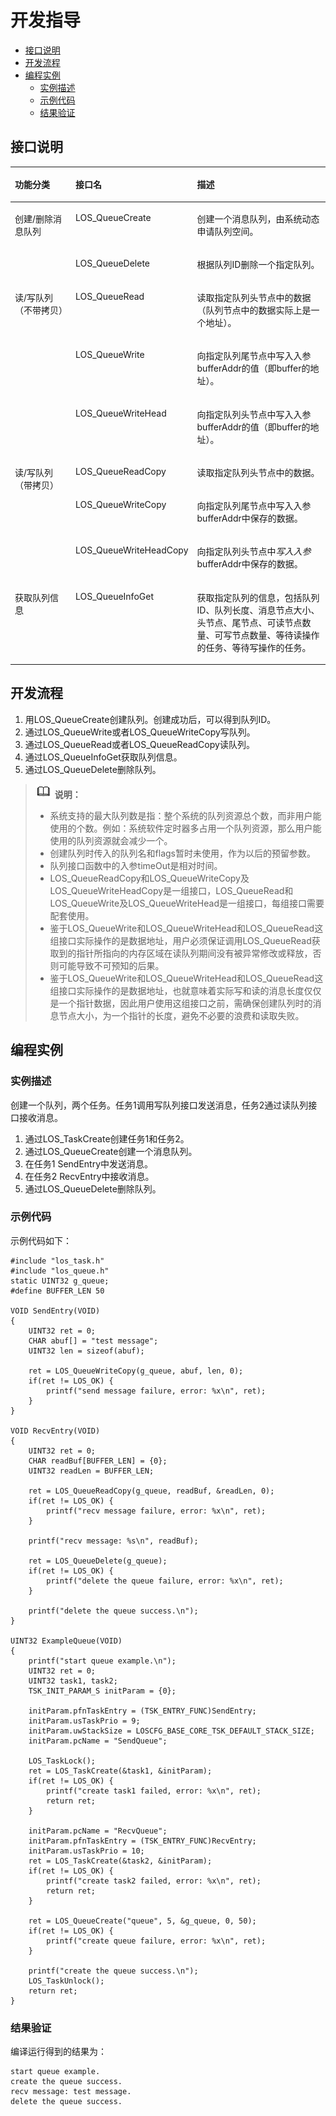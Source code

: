 # 开发指导<a name="ZH-CN_TOPIC_0000001123763635"></a>

-   [接口说明](#section158501652121514)
-   [开发流程](#section783435801510)
-   [编程实例](#section460018317164)
    -   [实例描述](#section2148236125814)
    -   [示例代码](#section121451047155716)
    -   [结果验证](#section2742182082117)


## 接口说明<a name="section158501652121514"></a>

<a name="table10903105695114"></a>
<table><thead align="left"><tr id="row1293645645110"><th class="cellrowborder" valign="top" width="23.56%" id="mcps1.1.4.1.1"><p id="p59361562512"><a name="p59361562512"></a><a name="p59361562512"></a>功能分类</p>
</th>
<th class="cellrowborder" valign="top" width="24.29%" id="mcps1.1.4.1.2"><p id="p1393665645118"><a name="p1393665645118"></a><a name="p1393665645118"></a>接口名</p>
</th>
<th class="cellrowborder" valign="top" width="52.15%" id="mcps1.1.4.1.3"><p id="p119363564516"><a name="p119363564516"></a><a name="p119363564516"></a>描述</p>
</th>
</tr>
</thead>
<tbody><tr id="row1693665613516"><td class="cellrowborder" rowspan="2" valign="top" width="23.56%" headers="mcps1.1.4.1.1 "><p id="p193675615514"><a name="p193675615514"></a><a name="p193675615514"></a>创建/删除消息队列</p>
</td>
<td class="cellrowborder" valign="top" width="24.29%" headers="mcps1.1.4.1.2 "><p id="p11936115612514"><a name="p11936115612514"></a><a name="p11936115612514"></a>LOS_QueueCreate</p>
</td>
<td class="cellrowborder" valign="top" width="52.15%" headers="mcps1.1.4.1.3 "><p id="p1593620562517"><a name="p1593620562517"></a><a name="p1593620562517"></a>创建一个消息队列，由系统动态申请队列空间。</p>
</td>
</tr>
<tr id="row79361156175113"><td class="cellrowborder" valign="top" headers="mcps1.1.4.1.1 "><p id="p893615567517"><a name="p893615567517"></a><a name="p893615567517"></a>LOS_QueueDelete</p>
</td>
<td class="cellrowborder" valign="top" headers="mcps1.1.4.1.2 "><p id="p4936155695111"><a name="p4936155695111"></a><a name="p4936155695111"></a>根据队列ID删除一个指定队列。</p>
</td>
</tr>
<tr id="row093614566519"><td class="cellrowborder" rowspan="3" valign="top" width="23.56%" headers="mcps1.1.4.1.1 "><p id="p1593685614513"><a name="p1593685614513"></a><a name="p1593685614513"></a>读/写队列（不带拷贝）</p>
</td>
<td class="cellrowborder" valign="top" width="24.29%" headers="mcps1.1.4.1.2 "><p id="p6936556155118"><a name="p6936556155118"></a><a name="p6936556155118"></a>LOS_QueueRead</p>
</td>
<td class="cellrowborder" valign="top" width="52.15%" headers="mcps1.1.4.1.3 "><p id="p11936556155118"><a name="p11936556155118"></a><a name="p11936556155118"></a>读取指定队列头节点中的数据（队列节点中的数据实际上是一个地址）。</p>
</td>
</tr>
<tr id="row199369565518"><td class="cellrowborder" valign="top" headers="mcps1.1.4.1.1 "><p id="p393655620513"><a name="p393655620513"></a><a name="p393655620513"></a>LOS_QueueWrite</p>
</td>
<td class="cellrowborder" valign="top" headers="mcps1.1.4.1.2 "><p id="p12936256175120"><a name="p12936256175120"></a><a name="p12936256175120"></a>向指定队列尾节点中写入入参bufferAddr的值（即buffer的地址）。</p>
</td>
</tr>
<tr id="row1293615635114"><td class="cellrowborder" valign="top" headers="mcps1.1.4.1.1 "><p id="p893625665119"><a name="p893625665119"></a><a name="p893625665119"></a>LOS_QueueWriteHead</p>
</td>
<td class="cellrowborder" valign="top" headers="mcps1.1.4.1.2 "><p id="p193620566515"><a name="p193620566515"></a><a name="p193620566515"></a>向指定队列头节点中写入入参bufferAddr的值（即buffer的地址）。</p>
</td>
</tr>
<tr id="row593675635117"><td class="cellrowborder" rowspan="3" valign="top" width="23.56%" headers="mcps1.1.4.1.1 "><p id="p293675615111"><a name="p293675615111"></a><a name="p293675615111"></a>读/写队列（带拷贝）</p>
</td>
<td class="cellrowborder" valign="top" width="24.29%" headers="mcps1.1.4.1.2 "><p id="p14936356155113"><a name="p14936356155113"></a><a name="p14936356155113"></a>LOS_QueueReadCopy</p>
</td>
<td class="cellrowborder" valign="top" width="52.15%" headers="mcps1.1.4.1.3 "><p id="p11936155616510"><a name="p11936155616510"></a><a name="p11936155616510"></a>读取指定队列头节点中的数据。</p>
</td>
</tr>
<tr id="row093619569510"><td class="cellrowborder" valign="top" headers="mcps1.1.4.1.1 "><p id="p179361256175117"><a name="p179361256175117"></a><a name="p179361256175117"></a>LOS_QueueWriteCopy</p>
</td>
<td class="cellrowborder" valign="top" headers="mcps1.1.4.1.2 "><p id="p6936155616515"><a name="p6936155616515"></a><a name="p6936155616515"></a>向指定队列尾节点中写入入参bufferAddr中保存的数据。</p>
</td>
</tr>
<tr id="row16936856185111"><td class="cellrowborder" valign="top" headers="mcps1.1.4.1.1 "><p id="p49361156195113"><a name="p49361156195113"></a><a name="p49361156195113"></a>LOS_QueueWriteHeadCopy</p>
</td>
<td class="cellrowborder" valign="top" headers="mcps1.1.4.1.2 "><p id="p1193625675116"><a name="p1193625675116"></a><a name="p1193625675116"></a>向指定队列头节点中<em id="i1183903561620"><a name="i1183903561620"></a><a name="i1183903561620"></a>写入入参</em>bufferAddr中保存的数据。</p>
</td>
</tr>
<tr id="row1936756155114"><td class="cellrowborder" valign="top" width="23.56%" headers="mcps1.1.4.1.1 "><p id="p149371956105114"><a name="p149371956105114"></a><a name="p149371956105114"></a>获取队列信息</p>
</td>
<td class="cellrowborder" valign="top" width="24.29%" headers="mcps1.1.4.1.2 "><p id="p7937145613516"><a name="p7937145613516"></a><a name="p7937145613516"></a>LOS_QueueInfoGet</p>
</td>
<td class="cellrowborder" valign="top" width="52.15%" headers="mcps1.1.4.1.3 "><p id="p19371356175110"><a name="p19371356175110"></a><a name="p19371356175110"></a>获取指定队列的信息，包括队列ID、队列长度、消息节点大小、头节点、尾节点、可读节点数量、可写节点数量、等待读操作的任务、等待写操作的任务。</p>
</td>
</tr>
</tbody>
</table>

## 开发流程<a name="section783435801510"></a>

1.  用LOS\_QueueCreate创建队列。创建成功后，可以得到队列ID。
2.  通过LOS\_QueueWrite或者LOS\_QueueWriteCopy写队列。
3.  通过LOS\_QueueRead或者LOS\_QueueReadCopy读队列。
4.  通过LOS\_QueueInfoGet获取队列信息。
5.  通过LOS\_QueueDelete删除队列。

>![](../public_sys-resources/icon-note.gif) **说明：** 
>-   系统支持的最大队列数是指：整个系统的队列资源总个数，而非用户能使用的个数。例如：系统软件定时器多占用一个队列资源，那么用户能使用的队列资源就会减少一个。
>-   创建队列时传入的队列名和flags暂时未使用，作为以后的预留参数。
>-   队列接口函数中的入参timeOut是相对时间。
>-   LOS\_QueueReadCopy和LOS\_QueueWriteCopy及LOS\_QueueWriteHeadCopy是一组接口，LOS\_QueueRead和LOS\_QueueWrite及LOS\_QueueWriteHead是一组接口，每组接口需要配套使用。
>-   鉴于LOS\_QueueWrite和LOS\_QueueWriteHead和LOS\_QueueRead这组接口实际操作的是数据地址，用户必须保证调用LOS\_QueueRead获取到的指针所指向的内存区域在读队列期间没有被异常修改或释放，否则可能导致不可预知的后果。
>-   鉴于LOS\_QueueWrite和LOS\_QueueWriteHead和LOS\_QueueRead这组接口实际操作的是数据地址，也就意味着实际写和读的消息长度仅仅是一个指针数据，因此用户使用这组接口之前，需确保创建队列时的消息节点大小，为一个指针的长度，避免不必要的浪费和读取失败。

## 编程实例<a name="section460018317164"></a>

### 实例描述<a name="section2148236125814"></a>

创建一个队列，两个任务。任务1调用写队列接口发送消息，任务2通过读队列接口接收消息。

1.  通过LOS\_TaskCreate创建任务1和任务2。
2.  通过LOS\_QueueCreate创建一个消息队列。
3.  在任务1 SendEntry中发送消息。
4.  在任务2 RecvEntry中接收消息。
5.  通过LOS\_QueueDelete删除队列。

### 示例代码<a name="section121451047155716"></a>

示例代码如下：

```
#include "los_task.h"
#include "los_queue.h"
static UINT32 g_queue;
#define BUFFER_LEN 50

VOID SendEntry(VOID)
{
    UINT32 ret = 0;
    CHAR abuf[] = "test message";
    UINT32 len = sizeof(abuf);

    ret = LOS_QueueWriteCopy(g_queue, abuf, len, 0);
    if(ret != LOS_OK) {
        printf("send message failure, error: %x\n", ret);
    }
}

VOID RecvEntry(VOID)
{
    UINT32 ret = 0;
    CHAR readBuf[BUFFER_LEN] = {0};
    UINT32 readLen = BUFFER_LEN;

    ret = LOS_QueueReadCopy(g_queue, readBuf, &readLen, 0);
    if(ret != LOS_OK) {
        printf("recv message failure, error: %x\n", ret);
    }

    printf("recv message: %s\n", readBuf);

    ret = LOS_QueueDelete(g_queue);
    if(ret != LOS_OK) {
        printf("delete the queue failure, error: %x\n", ret);
    }

    printf("delete the queue success.\n");
}

UINT32 ExampleQueue(VOID)
{
    printf("start queue example.\n");
    UINT32 ret = 0;
    UINT32 task1, task2;
    TSK_INIT_PARAM_S initParam = {0};

    initParam.pfnTaskEntry = (TSK_ENTRY_FUNC)SendEntry;
    initParam.usTaskPrio = 9;
    initParam.uwStackSize = LOSCFG_BASE_CORE_TSK_DEFAULT_STACK_SIZE;
    initParam.pcName = "SendQueue";

    LOS_TaskLock();
    ret = LOS_TaskCreate(&task1, &initParam);
    if(ret != LOS_OK) {
        printf("create task1 failed, error: %x\n", ret);
        return ret;
    }

    initParam.pcName = "RecvQueue";
    initParam.pfnTaskEntry = (TSK_ENTRY_FUNC)RecvEntry;
    initParam.usTaskPrio = 10;
    ret = LOS_TaskCreate(&task2, &initParam);
    if(ret != LOS_OK) {
        printf("create task2 failed, error: %x\n", ret);
        return ret;
    }

    ret = LOS_QueueCreate("queue", 5, &g_queue, 0, 50);
    if(ret != LOS_OK) {
        printf("create queue failure, error: %x\n", ret);
    }

    printf("create the queue success.\n");
    LOS_TaskUnlock();
    return ret;
}
```

### 结果验证<a name="section2742182082117"></a>

编译运行得到的结果为：

```
start queue example.
create the queue success.
recv message: test message.
delete the queue success.
```

